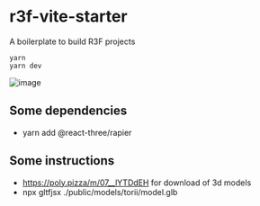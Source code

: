 # r3f-vite-starter
A boilerplate to build R3F projects

```
yarn
yarn dev
```


![image](https://user-images.githubusercontent.com/6551176/221732091-23ee52cb-4150-42fa-b998-43628d7a6b0d.png)

## Some dependencies

* yarn add @react-three/rapier

## Some instructions

* https://poly.pizza/m/07__lYTDdEH for download of 3d models
* npx gltfjsx ./public/models/torii/model.glb